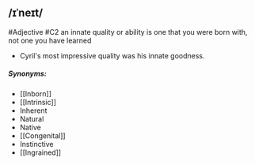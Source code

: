 ## /ɪˈneɪt/  
#Adjective 
#C2
an innate quality or ability is one that you were born with, not one you have learned 

- Cyril's most impressive quality was his innate goodness.

##### Synonyms:
- [[Inborn]]
- [[Intrinsic]]
- Inherent
- Natural
- Native
- [[Congenital]]
- Instinctive
- [[Ingrained]]